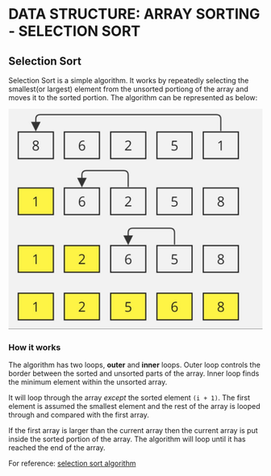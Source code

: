# DATA STRUCTURE: ARRAY SORTING - SELECTION SORT

## Selection Sort ##

Selection Sort is a simple algorithm. It works by repeatedly selecting the smallest(or largest) element from the unsorted portiong of the array and moves it to the sorted portion. The algorithm can be represented as below:

![Selection Sort Algorithm](/etc/untitled-22-28681.jpg)

### How it works ###

The algorithm has two loops, **outer** and **inner** loops. Outer loop controls the border between the sorted and unsorted parts of the array. Inner loop finds the minimum element within the unsorted array.

It will loop through the array *except* the sorted element `(i + 1)`. The first element is assumed the smallest element and the rest of the array is looped through and compared with the first array. 

If the first array is larger than the current array then the current array is put inside the sorted portion of the array. The algorithm will loop until it has reached the end of the array.

For reference: [selection sort algorithm](/learn/c_concepts/array_sorting/selection_sort/example.c)


